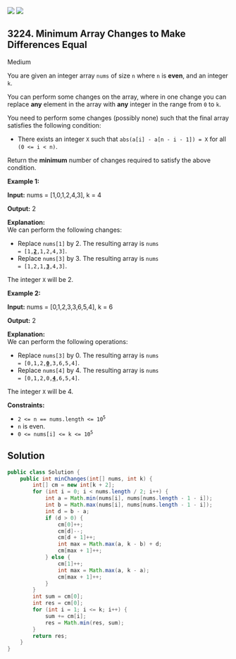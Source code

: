 [![](https://img.shields.io/github/stars/javadev/LeetCode-in-Java?label=Stars&style=flat-square)](https://github.com/javadev/LeetCode-in-Java)
[![](https://img.shields.io/github/forks/javadev/LeetCode-in-Java?label=Fork%20me%20on%20GitHub%20&style=flat-square)](https://github.com/javadev/LeetCode-in-Java/fork)

## 3224\. Minimum Array Changes to Make Differences Equal

Medium

You are given an integer array `nums` of size `n` where `n` is **even**, and an integer `k`.

You can perform some changes on the array, where in one change you can replace **any** element in the array with **any** integer in the range from `0` to `k`.

You need to perform some changes (possibly none) such that the final array satisfies the following condition:

*   There exists an integer `X` such that `abs(a[i] - a[n - i - 1]) = X` for all `(0 <= i < n)`.

Return the **minimum** number of changes required to satisfy the above condition.

**Example 1:**

**Input:** nums = [1,0,1,2,4,3], k = 4

**Output:** 2

**Explanation:**   
 We can perform the following changes:

*   Replace `nums[1]` by 2. The resulting array is <code>nums = [1,<ins>**2**</ins>,1,2,4,3]</code>.
*   Replace `nums[3]` by 3. The resulting array is <code>nums = [1,2,1,<ins>**3**</ins>,4,3]</code>.

The integer `X` will be 2.

**Example 2:**

**Input:** nums = [0,1,2,3,3,6,5,4], k = 6

**Output:** 2

**Explanation:**   
 We can perform the following operations:

*   Replace `nums[3]` by 0. The resulting array is <code>nums = [0,1,2,<ins>**0**</ins>,3,6,5,4]</code>.
*   Replace `nums[4]` by 4. The resulting array is <code>nums = [0,1,2,0,**<ins>4</ins>**,6,5,4]</code>.

The integer `X` will be 4.

**Constraints:**

*   <code>2 <= n == nums.length <= 10<sup>5</sup></code>
*   `n` is even.
*   <code>0 <= nums[i] <= k <= 10<sup>5</sup></code>

## Solution

```java
public class Solution {
    public int minChanges(int[] nums, int k) {
        int[] cm = new int[k + 2];
        for (int i = 0; i < nums.length / 2; i++) {
            int a = Math.min(nums[i], nums[nums.length - 1 - i]);
            int b = Math.max(nums[i], nums[nums.length - 1 - i]);
            int d = b - a;
            if (d > 0) {
                cm[0]++;
                cm[d]--;
                cm[d + 1]++;
                int max = Math.max(a, k - b) + d;
                cm[max + 1]++;
            } else {
                cm[1]++;
                int max = Math.max(a, k - a);
                cm[max + 1]++;
            }
        }
        int sum = cm[0];
        int res = cm[0];
        for (int i = 1; i <= k; i++) {
            sum += cm[i];
            res = Math.min(res, sum);
        }
        return res;
    }
}
```